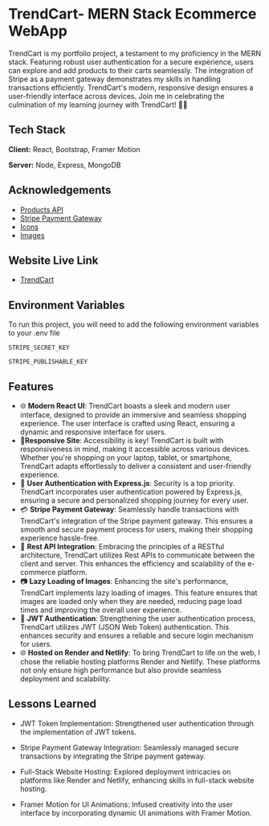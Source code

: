 
# TrendCart- MERN Stack Ecommerce WebApp

TrendCart is my portfolio project, a testament to my proficiency in the MERN stack. Featuring robust user authentication for a secure experience, users can explore and add products to their carts seamlessly. The integration of Stripe as a payment gateway demonstrates my skills in handling transactions efficiently. TrendCart's modern, responsive design ensures a user-friendly interface across devices. Join me in celebrating the culmination of my learning journey with TrendCart! 💼🌐

## Tech Stack

**Client:** React, Bootstrap, Framer Motion

**Server:** Node, Express, MongoDB

## Acknowledgements

 - [Products API](https://fakestoreapi.com)
 - [Stripe Payment Gateway](https://stripe.com/in)
 - [Icons](https://react-icons.github.io/react-icons)
 - [Images](https://storyset.com)


## Website Live Link
- [TrendCart](https://spiffy-entremet-b4f693.netlify.app/)



## Environment Variables

To run this project, you will need to add the following environment variables to your .env file

`STRIPE_SECRET_KEY`

`STRIPE_PUBLISHABLE_KEY`


## Features

- 🌐 **Modern React UI**: TrendCart boasts a sleek and modern user interface, designed to provide an immersive and seamless shopping experience. The user interface is crafted using React, ensuring a dynamic and responsive interface for users.
- 📱**Responsive Site**: Accessibility is key! TrendCart is built with responsiveness in mind, making it accessible across various devices. Whether you're shopping on your laptop, tablet, or smartphone, TrendCart adapts effortlessly to deliver a consistent and user-friendly experience.
- 🔐 **User Authentication with Express.js**: Security is a top priority. TrendCart incorporates user authentication powered by Express.js, ensuring a secure and personalized shopping journey for every user.
- 💳 **Stripe Payment Gateway**: Seamlessly handle transactions with TrendCart's integration of the Stripe payment gateway. This ensures a smooth and secure payment process for users, making their shopping experience hassle-free.
- 🔄 **Rest API Integration**: Embracing the principles of a RESTful architecture, TrendCart utilizes Rest APIs to communicate between the client and server. This enhances the efficiency and scalability of the e-commerce platform.
- 📷 **Lazy Loading of Images**: Enhancing the site's performance, TrendCart implements lazy loading of images. This feature ensures that images are loaded only when they are needed, reducing page load times and improving the overall user experience.
- 🔐 **JWT Authentication**: Strengthening the user authentication process, TrendCart utilizes JWT (JSON Web Token) authentication. This enhances security and ensures a reliable and secure login mechanism for users.
- 🌐 **Hosted on Render and Netlify**: To bring TrendCart to life on the web, I chose the reliable hosting platforms Render and Netlify. These platforms not only ensure high performance but also provide seamless deployment and scalability.


## Lessons Learned

- JWT Token Implementation: Strengthened user authentication through the implementation of JWT tokens.

- Stripe Payment Gateway Integration: Seamlessly managed secure transactions by integrating the Stripe payment gateway.

- Full-Stack Website Hosting: Explored deployment intricacies on platforms like Render and Netlify, enhancing skills in full-stack website hosting.
- Framer Motion for UI Animations: Infused creativity into the user interface by incorporating dynamic UI animations with Framer Motion.




